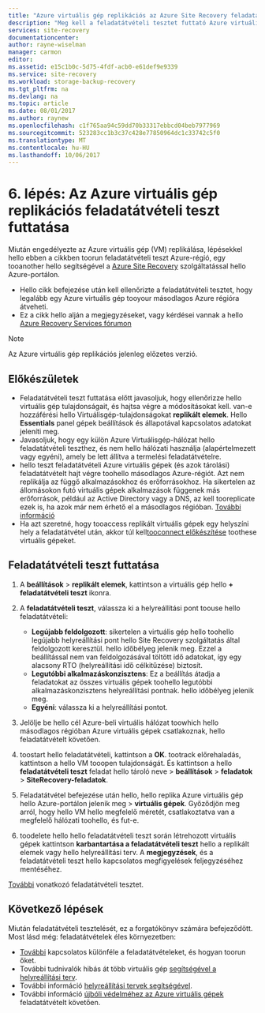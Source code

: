 ```yaml
---
title: "Azure virtuális gép replikációs az Azure Site Recovery feladatátvételi tesztet aaaRun |} Microsoft Docs"
description: "Meg kell a feladatátvételi tesztet futtató Azure virtuális gépek replikálását tooanother az Azure-régió használatával hello Azure Site Recovery szolgáltatás hello lépéseket foglalja össze."
services: site-recovery
documentationcenter: 
author: rayne-wiselman
manager: carmon
editor: 
ms.assetid: e15c1b0c-5d75-4fdf-acb0-e61def9e9339
ms.service: site-recovery
ms.workload: storage-backup-recovery
ms.tgt_pltfrm: na
ms.devlang: na
ms.topic: article
ms.date: 08/01/2017
ms.author: raynew
ms.openlocfilehash: c1f765aa94c59dd70b33317ebbcd04beb7977969
ms.sourcegitcommit: 523283cc1b3c37c428e77850964dc1c33742c5f0
ms.translationtype: MT
ms.contentlocale: hu-HU
ms.lasthandoff: 10/06/2017
---
```

# <a name="step-6-run-a-test-failover-for-azure-vm-replication"></a>6. lépés: Az Azure virtuális gép replikációs feladatátvételi teszt futtatása

Miután engedélyezte az Azure virtuális gép (VM) replikálása, lépésekkel hello ebben a cikkben toorun feladatátvételi teszt Azure-régió, egy tooanother hello segítségével a [Azure Site Recovery](site-recovery-overview.md) szolgáltatással hello Azure-portálon.

- Hello cikk befejezése után kell ellenőrizte a feladatátvételi tesztet, hogy legalább egy Azure virtuális gép tooyour másodlagos Azure régióra átveheti. 
- Ez a cikk hello alján a megjegyzéseket, vagy kérdései vannak a hello [Azure Recovery Services fórumon](https://social.msdn.microsoft.com/forums/azure/home?forum=hypervrecovmgr)

>[!NOTE]
>
> Az Azure virtuális gép replikációs jelenleg előzetes verzió.


## <a name="before-you-start"></a>Előkészületek

- Feladatátvételi teszt futtatása előtt javasoljuk, hogy ellenőrizze hello virtuális gép tulajdonságait, és hajtsa végre a módosításokat kell. van-e hozzáférési hello Virtuálisgép-tulajdonságokat **replikált elemek**. Hello **Essentials** panel gépek beállítások és állapotával kapcsolatos adatokat jeleníti meg.
- Javasoljuk, hogy egy külön Azure Virtuálisgép-hálózat hello feladatátvételi teszthez, és nem hello hálózati használja (alapértelmezett vagy egyéni), amely be lett állítva a termelési feladatátvételre.
- hello teszt feladatátvételi Azure virtuális gépek (és azok tárolási) feladatátvételt hajt végre toohello másodlagos Azure-régiót. Azt nem replikálja az függő alkalmazásokhoz és erőforrásokhoz. Ha sikertelen az állomásokon futó virtuális gépek alkalmazások függenek más erőforrások, például az Active Directory vagy a DNS, az kell tooreplicate ezek is, ha azok már nem érhető el a másodlagos régióban. [További információ](site-recovery-test-failover-to-azure.md#prepare-active-directory-and-dns)
- Ha azt szeretné, hogy tooaccess replikált virtuális gépek egy helyszíni hely a feladatátvétel után, akkor túl kell[tooconnect előkészítése](site-recovery-test-failover-to-azure.md#prepare-to-connect-to-azure-vms-after-failover) toothese virtuális gépeket.

## <a name="run-a-test-failover"></a>Feladatátvételi teszt futtatása

1. A **beállítások** > **replikált elemek**, kattintson a virtuális gép hello **+ feladatátvételi teszt** ikonra. 

2. A **feladatátvételi teszt**, válassza ki a helyreállítási pont toouse hello feladatátvételi:

    - **Legújabb feldolgozott**: sikertelen a virtuális gép hello toohello legújabb helyreállítási pont hello Site Recovery szolgáltatás által feldolgozott keresztül. hello időbélyeg jelenik meg. Ezzel a beállítással nem van feldolgozásával töltött idő adatokat, így egy alacsony RTO (helyreállítási idő célkitűzése) biztosít.
    - **Legutóbbi alkalmazáskonzisztens**: Ez a beállítás átadja a feladatokat az összes virtuális gépek toohello legutóbbi alkalmazáskonzisztens helyreállítási pontnak. hello időbélyeg jelenik meg. 
    - **Egyéni**: válassza ki a helyreállítási pontot.
 
3. Jelölje be hello cél Azure-beli virtuális hálózat toowhich hello másodlagos régióban Azure virtuális gépek csatlakoznak, hello feladatátvételt követően.
4. toostart hello feladatátvételi, kattintson a **OK**. tootrack előrehaladás, kattintson a hello VM tooopen tulajdonságát. És kattintson a hello **feladatátvételi teszt** feladat hello tároló neve > **beállítások** > **feladatok** > **SiteRecovery-feladatok**.
5. Feladatátvétel befejezése után hello, hello replika Azure virtuális gép hello Azure-portálon jelenik meg > **virtuális gépek**. Győződjön meg arról, hogy hello VM hello megfelelő méretét, csatlakoztatva van a megfelelő hálózati toohello, és fut-e.
6. toodelete hello hello feladatátvételi teszt során létrehozott virtuális gépek kattintson **karbantartása a feladatátvételi teszt** hello a replikált elemek vagy hello helyreállítási terv. A **megjegyzések**, és a feladatátvételi teszt hello kapcsolatos megfigyelések feljegyzéséhez mentéséhez. 

[További](site-recovery-test-failover-to-azure.md) vonatkozó feladatátvételi tesztet.

## <a name="next-steps"></a>Következő lépések

Miután feladatátvételi tesztelését, ez a forgatókönyv számára befejeződött. Most lásd még: feladatátvételek éles környezetben:

- [További](site-recovery-failover.md) kapcsolatos különféle a feladatátvételeket, és hogyan toorun őket.
- További tudnivalók hibás át több virtuális gép [segítségével a helyreállítási terv](site-recovery-create-recovery-plans.md).
- További információ [helyreállítási tervek segítségével](site-recovery-create-recovery-plans.md).
- További információ [újbóli védelméhez az Azure virtuális gépek](site-recovery-how-to-reprotect.md) feladatátvételt követően.

